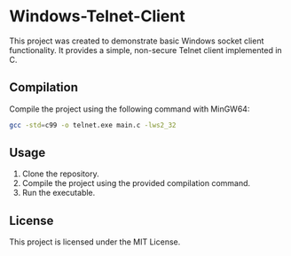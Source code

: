 # Windows-Telnet-Client

This project was created to demonstrate basic Windows socket client functionality. It provides a simple, non-secure Telnet client implemented in C.

## Compilation

Compile the project using the following command with MinGW64:

```sh
gcc -std=c99 -o telnet.exe main.c -lws2_32
```

## Usage

1. Clone the repository.
2. Compile the project using the provided compilation command.
3. Run the executable.

## License

This project is licensed under the MIT License.
